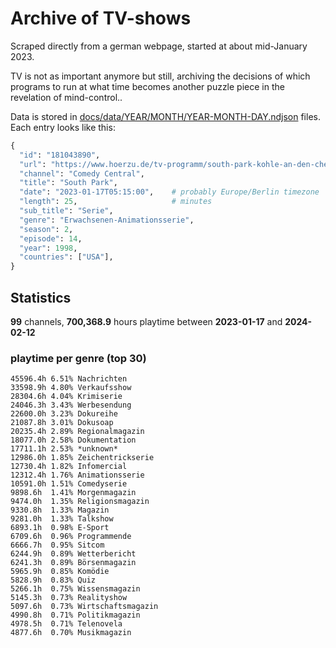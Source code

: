 # Archive of TV-shows

Scraped directly from a german webpage, started at about mid-January 2023.

TV is not as important anymore but still, archiving the decisions of which programs to run at what time
becomes another puzzle piece in the revelation of mind-control.. 

Data is stored in [docs/data/YEAR/MONTH/YEAR-MONTH-DAY.ndjson](docs/data/) files. 
Each entry looks like this:

```python
{
  "id": "181043890", 
  "url": "https://www.hoerzu.de/tv-programm/south-park-kohle-an-den-chefkoch/bid_181043890/", 
  "channel": "Comedy Central", 
  "title": "South Park", 
  "date": "2023-01-17T05:15:00",    # probably Europe/Berlin timezone 
  "length": 25,                     # minutes 
  "sub_title": "Serie", 
  "genre": "Erwachsenen-Animationsserie", 
  "season": 2, 
  "episode": 14, 
  "year": 1998, 
  "countries": ["USA"],
}
```

## Statistics

**99** channels, **700,368.9** hours playtime between **2023-01-17** and **2024-02-12**


### playtime per genre (top 30)

    45596.4h 6.51% Nachrichten
    33598.9h 4.80% Verkaufsshow
    28304.6h 4.04% Krimiserie
    24046.3h 3.43% Werbesendung
    22600.0h 3.23% Dokureihe
    21087.8h 3.01% Dokusoap
    20235.4h 2.89% Regionalmagazin
    18077.0h 2.58% Dokumentation
    17711.1h 2.53% *unknown*
    12986.0h 1.85% Zeichentrickserie
    12730.4h 1.82% Infomercial
    12312.4h 1.76% Animationsserie
    10591.0h 1.51% Comedyserie
    9898.6h  1.41% Morgenmagazin
    9474.0h  1.35% Religionsmagazin
    9330.8h  1.33% Magazin
    9281.0h  1.33% Talkshow
    6893.1h  0.98% E-Sport
    6709.6h  0.96% Programmende
    6666.7h  0.95% Sitcom
    6244.9h  0.89% Wetterbericht
    6241.3h  0.89% Börsenmagazin
    5965.9h  0.85% Komödie
    5828.9h  0.83% Quiz
    5266.1h  0.75% Wissensmagazin
    5145.3h  0.73% Realityshow
    5097.6h  0.73% Wirtschaftsmagazin
    4990.8h  0.71% Politikmagazin
    4978.5h  0.71% Telenovela
    4877.6h  0.70% Musikmagazin
